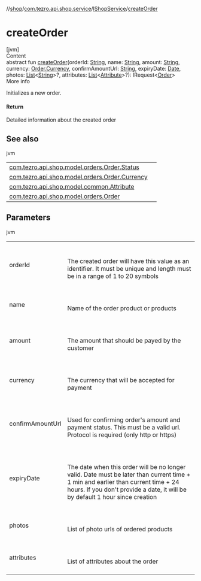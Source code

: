 //[shop](../../../index.md)/[com.tezro.api.shop.service](../index.md)/[IShopService](index.md)/[createOrder](create-order.md)



# createOrder  
[jvm]  
Content  
abstract fun [createOrder](create-order.md)(orderId: [String](https://kotlinlang.org/api/latest/jvm/stdlib/kotlin/-string/index.html), name: [String](https://kotlinlang.org/api/latest/jvm/stdlib/kotlin/-string/index.html), amount: [String](https://kotlinlang.org/api/latest/jvm/stdlib/kotlin/-string/index.html), currency: [Order.Currency](../../com.tezro.api.shop.model.orders/-order/-currency/index.md), confirmAmountUrl: [String](https://kotlinlang.org/api/latest/jvm/stdlib/kotlin/-string/index.html), expiryDate: [Date](https://docs.oracle.com/javase/8/docs/api/java/util/Date.html), photos: [List](https://kotlinlang.org/api/latest/jvm/stdlib/kotlin.collections/-list/index.html)<[String](https://kotlinlang.org/api/latest/jvm/stdlib/kotlin/-string/index.html)>?, attributes: [List](https://kotlinlang.org/api/latest/jvm/stdlib/kotlin.collections/-list/index.html)<[Attribute](../../com.tezro.api.shop.model.common/-attribute/index.md)>?): IRequest<[Order](../../com.tezro.api.shop.model.orders/-order/index.md)>  
More info  


Initializes a new order.



#### Return  


Detailed information about the created order



## See also  
  
jvm  
  
| | |
|---|---|
| <a name="com.tezro.api.shop.service/IShopService/createOrder/#kotlin.String#kotlin.String#kotlin.String#com.tezro.api.shop.model.orders.Order.Currency#kotlin.String#java.util.Date#kotlin.collections.List[kotlin.String]?#kotlin.collections.List[com.tezro.api.shop.model.common.Attribute]?/PointingToDeclaration/"></a>[com.tezro.api.shop.model.orders.Order.Status](../../com.tezro.api.shop.model.orders/-order/-status/index.md)| <a name="com.tezro.api.shop.service/IShopService/createOrder/#kotlin.String#kotlin.String#kotlin.String#com.tezro.api.shop.model.orders.Order.Currency#kotlin.String#java.util.Date#kotlin.collections.List[kotlin.String]?#kotlin.collections.List[com.tezro.api.shop.model.common.Attribute]?/PointingToDeclaration/"></a>|
| <a name="com.tezro.api.shop.service/IShopService/createOrder/#kotlin.String#kotlin.String#kotlin.String#com.tezro.api.shop.model.orders.Order.Currency#kotlin.String#java.util.Date#kotlin.collections.List[kotlin.String]?#kotlin.collections.List[com.tezro.api.shop.model.common.Attribute]?/PointingToDeclaration/"></a>[com.tezro.api.shop.model.orders.Order.Currency](../../com.tezro.api.shop.model.orders/-order/-currency/index.md)| <a name="com.tezro.api.shop.service/IShopService/createOrder/#kotlin.String#kotlin.String#kotlin.String#com.tezro.api.shop.model.orders.Order.Currency#kotlin.String#java.util.Date#kotlin.collections.List[kotlin.String]?#kotlin.collections.List[com.tezro.api.shop.model.common.Attribute]?/PointingToDeclaration/"></a>|
| <a name="com.tezro.api.shop.service/IShopService/createOrder/#kotlin.String#kotlin.String#kotlin.String#com.tezro.api.shop.model.orders.Order.Currency#kotlin.String#java.util.Date#kotlin.collections.List[kotlin.String]?#kotlin.collections.List[com.tezro.api.shop.model.common.Attribute]?/PointingToDeclaration/"></a>[com.tezro.api.shop.model.common.Attribute](../../com.tezro.api.shop.model.common/-attribute/index.md)| <a name="com.tezro.api.shop.service/IShopService/createOrder/#kotlin.String#kotlin.String#kotlin.String#com.tezro.api.shop.model.orders.Order.Currency#kotlin.String#java.util.Date#kotlin.collections.List[kotlin.String]?#kotlin.collections.List[com.tezro.api.shop.model.common.Attribute]?/PointingToDeclaration/"></a>|
| <a name="com.tezro.api.shop.service/IShopService/createOrder/#kotlin.String#kotlin.String#kotlin.String#com.tezro.api.shop.model.orders.Order.Currency#kotlin.String#java.util.Date#kotlin.collections.List[kotlin.String]?#kotlin.collections.List[com.tezro.api.shop.model.common.Attribute]?/PointingToDeclaration/"></a>[com.tezro.api.shop.model.orders.Order](../../com.tezro.api.shop.model.orders/-order/index.md)| <a name="com.tezro.api.shop.service/IShopService/createOrder/#kotlin.String#kotlin.String#kotlin.String#com.tezro.api.shop.model.orders.Order.Currency#kotlin.String#java.util.Date#kotlin.collections.List[kotlin.String]?#kotlin.collections.List[com.tezro.api.shop.model.common.Attribute]?/PointingToDeclaration/"></a>|
  


## Parameters  
  
jvm  
  
| | |
|---|---|
| <a name="com.tezro.api.shop.service/IShopService/createOrder/#kotlin.String#kotlin.String#kotlin.String#com.tezro.api.shop.model.orders.Order.Currency#kotlin.String#java.util.Date#kotlin.collections.List[kotlin.String]?#kotlin.collections.List[com.tezro.api.shop.model.common.Attribute]?/PointingToDeclaration/"></a>orderId| <a name="com.tezro.api.shop.service/IShopService/createOrder/#kotlin.String#kotlin.String#kotlin.String#com.tezro.api.shop.model.orders.Order.Currency#kotlin.String#java.util.Date#kotlin.collections.List[kotlin.String]?#kotlin.collections.List[com.tezro.api.shop.model.common.Attribute]?/PointingToDeclaration/"></a><br><br>The created order will have this value as an identifier. It must be unique and length must be in a range of 1 to 20 symbols<br><br>|
| <a name="com.tezro.api.shop.service/IShopService/createOrder/#kotlin.String#kotlin.String#kotlin.String#com.tezro.api.shop.model.orders.Order.Currency#kotlin.String#java.util.Date#kotlin.collections.List[kotlin.String]?#kotlin.collections.List[com.tezro.api.shop.model.common.Attribute]?/PointingToDeclaration/"></a>name| <a name="com.tezro.api.shop.service/IShopService/createOrder/#kotlin.String#kotlin.String#kotlin.String#com.tezro.api.shop.model.orders.Order.Currency#kotlin.String#java.util.Date#kotlin.collections.List[kotlin.String]?#kotlin.collections.List[com.tezro.api.shop.model.common.Attribute]?/PointingToDeclaration/"></a><br><br>Name of the order product or products<br><br>|
| <a name="com.tezro.api.shop.service/IShopService/createOrder/#kotlin.String#kotlin.String#kotlin.String#com.tezro.api.shop.model.orders.Order.Currency#kotlin.String#java.util.Date#kotlin.collections.List[kotlin.String]?#kotlin.collections.List[com.tezro.api.shop.model.common.Attribute]?/PointingToDeclaration/"></a>amount| <a name="com.tezro.api.shop.service/IShopService/createOrder/#kotlin.String#kotlin.String#kotlin.String#com.tezro.api.shop.model.orders.Order.Currency#kotlin.String#java.util.Date#kotlin.collections.List[kotlin.String]?#kotlin.collections.List[com.tezro.api.shop.model.common.Attribute]?/PointingToDeclaration/"></a><br><br>The amount that should be payed by the customer<br><br>|
| <a name="com.tezro.api.shop.service/IShopService/createOrder/#kotlin.String#kotlin.String#kotlin.String#com.tezro.api.shop.model.orders.Order.Currency#kotlin.String#java.util.Date#kotlin.collections.List[kotlin.String]?#kotlin.collections.List[com.tezro.api.shop.model.common.Attribute]?/PointingToDeclaration/"></a>currency| <a name="com.tezro.api.shop.service/IShopService/createOrder/#kotlin.String#kotlin.String#kotlin.String#com.tezro.api.shop.model.orders.Order.Currency#kotlin.String#java.util.Date#kotlin.collections.List[kotlin.String]?#kotlin.collections.List[com.tezro.api.shop.model.common.Attribute]?/PointingToDeclaration/"></a><br><br>The currency that will be accepted for payment<br><br>|
| <a name="com.tezro.api.shop.service/IShopService/createOrder/#kotlin.String#kotlin.String#kotlin.String#com.tezro.api.shop.model.orders.Order.Currency#kotlin.String#java.util.Date#kotlin.collections.List[kotlin.String]?#kotlin.collections.List[com.tezro.api.shop.model.common.Attribute]?/PointingToDeclaration/"></a>confirmAmountUrl| <a name="com.tezro.api.shop.service/IShopService/createOrder/#kotlin.String#kotlin.String#kotlin.String#com.tezro.api.shop.model.orders.Order.Currency#kotlin.String#java.util.Date#kotlin.collections.List[kotlin.String]?#kotlin.collections.List[com.tezro.api.shop.model.common.Attribute]?/PointingToDeclaration/"></a><br><br>Used for confirming order's amount and payment status. This must be a valid url. Protocol is required (only http or https)<br><br>|
| <a name="com.tezro.api.shop.service/IShopService/createOrder/#kotlin.String#kotlin.String#kotlin.String#com.tezro.api.shop.model.orders.Order.Currency#kotlin.String#java.util.Date#kotlin.collections.List[kotlin.String]?#kotlin.collections.List[com.tezro.api.shop.model.common.Attribute]?/PointingToDeclaration/"></a>expiryDate| <a name="com.tezro.api.shop.service/IShopService/createOrder/#kotlin.String#kotlin.String#kotlin.String#com.tezro.api.shop.model.orders.Order.Currency#kotlin.String#java.util.Date#kotlin.collections.List[kotlin.String]?#kotlin.collections.List[com.tezro.api.shop.model.common.Attribute]?/PointingToDeclaration/"></a><br><br>The date when this order will be no longer valid. Date must be later than current time + 1 min and earlier than current time + 24 hours. If you don't provide a date, it will be by default 1 hour since creation<br><br>|
| <a name="com.tezro.api.shop.service/IShopService/createOrder/#kotlin.String#kotlin.String#kotlin.String#com.tezro.api.shop.model.orders.Order.Currency#kotlin.String#java.util.Date#kotlin.collections.List[kotlin.String]?#kotlin.collections.List[com.tezro.api.shop.model.common.Attribute]?/PointingToDeclaration/"></a>photos| <a name="com.tezro.api.shop.service/IShopService/createOrder/#kotlin.String#kotlin.String#kotlin.String#com.tezro.api.shop.model.orders.Order.Currency#kotlin.String#java.util.Date#kotlin.collections.List[kotlin.String]?#kotlin.collections.List[com.tezro.api.shop.model.common.Attribute]?/PointingToDeclaration/"></a><br><br>List of photo urls of ordered products<br><br>|
| <a name="com.tezro.api.shop.service/IShopService/createOrder/#kotlin.String#kotlin.String#kotlin.String#com.tezro.api.shop.model.orders.Order.Currency#kotlin.String#java.util.Date#kotlin.collections.List[kotlin.String]?#kotlin.collections.List[com.tezro.api.shop.model.common.Attribute]?/PointingToDeclaration/"></a>attributes| <a name="com.tezro.api.shop.service/IShopService/createOrder/#kotlin.String#kotlin.String#kotlin.String#com.tezro.api.shop.model.orders.Order.Currency#kotlin.String#java.util.Date#kotlin.collections.List[kotlin.String]?#kotlin.collections.List[com.tezro.api.shop.model.common.Attribute]?/PointingToDeclaration/"></a><br><br>List of attributes about the order<br><br>|
  
  




